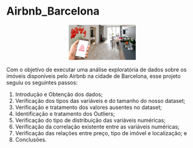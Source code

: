 # Airbnb_Barcelona

<p align="center">
  <img alt="Analisando Airbnb" width="35%" src="https://raw.githubusercontent.com/gabrielcapela/Airbnb_Barcelona/main/airbnb.jpg">
</p>



        
Com o objetivo de executar uma análise exploratória de dados sobre os imóveis disponíveis pelo Airbnb na cidade de Barcelona, esse projeto seguiu os seguintes passos:

1) Introdução e Obtenção dos dados;
2) Verificação dos tipos das variáveis e do tamanho do nosso dataset;
3) Verificação e tratamento dos valores ausentes no dataset;
4) Identificação e tratamento dos Outliers;
5) Verificação do tipo de distribuição das variáveis numéricas;
6) Verificação da correlação existente entre as variáveis numéricas;
7) Verificação das relações entre preço, tipo de imóvel e localização; e
8) Conclusões.
